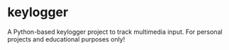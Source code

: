 # keylogger
A Python-based keylogger project to track multimedia input. For personal projects and educational purposes only!
